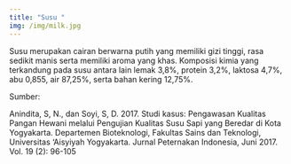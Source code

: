 ```yaml
---
title: "Susu "
img: /img/milk.jpg
---
```


Susu merupakan cairan berwarna putih yang memiliki gizi tinggi, rasa sedikit manis serta memiliki aroma yang khas. Komposisi kimia yang terkandung pada susu antara lain lemak 3,8%, protein 3,2%, laktosa 4,7%, abu 0,855, air 87,25%, serta bahan kering 12,75%.

Sumber:

Anindita, S, N., dan Soyi, S, D. 2017. Studi kasus: Pengawasan Kualitas Pangan Hewani melalui Pengujian Kualitas Susu Sapi yang Beredar di Kota Yogyakarta. Departemen Bioteknologi, Fakultas Sains dan Teknologi, Universitas ‘Aisyiyah Yogyakarta. Jurnal Peternakan Indonesia, Juni 2017. Vol. 19 (2): 96-105
